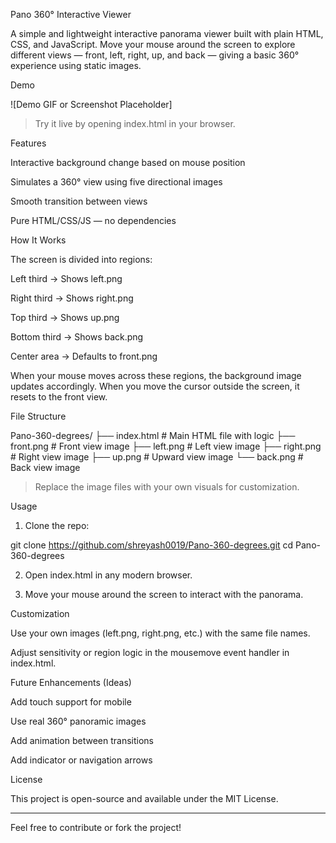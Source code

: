 Pano 360° Interactive Viewer

A simple and lightweight interactive panorama viewer built with plain HTML, CSS, and JavaScript. Move your mouse around the screen to explore different views — front, left, right, up, and back — giving a basic 360° experience using static images.

Demo

![Demo GIF or Screenshot Placeholder]

> Try it live by opening index.html in your browser.



Features

Interactive background change based on mouse position

Simulates a 360° view using five directional images

Smooth transition between views

Pure HTML/CSS/JS — no dependencies


How It Works

The screen is divided into regions:

Left third → Shows left.png

Right third → Shows right.png

Top third → Shows up.png

Bottom third → Shows back.png

Center area → Defaults to front.png


When your mouse moves across these regions, the background image updates accordingly. When you move the cursor outside the screen, it resets to the front view.

File Structure

Pano-360-degrees/
├── index.html        # Main HTML file with logic
├── front.png         # Front view image
├── left.png          # Left view image
├── right.png         # Right view image
├── up.png            # Upward view image
└── back.png          # Back view image

> Replace the image files with your own visuals for customization.



Usage

1. Clone the repo:

git clone https://github.com/shreyash0019/Pano-360-degrees.git
cd Pano-360-degrees


2. Open index.html in any modern browser.


3. Move your mouse around the screen to interact with the panorama.



Customization

Use your own images (left.png, right.png, etc.) with the same file names.

Adjust sensitivity or region logic in the mousemove event handler in index.html.


Future Enhancements (Ideas)

Add touch support for mobile

Use real 360° panoramic images

Add animation between transitions

Add indicator or navigation arrows


License

This project is open-source and available under the MIT License.


---

Feel free to contribute or fork the project!

